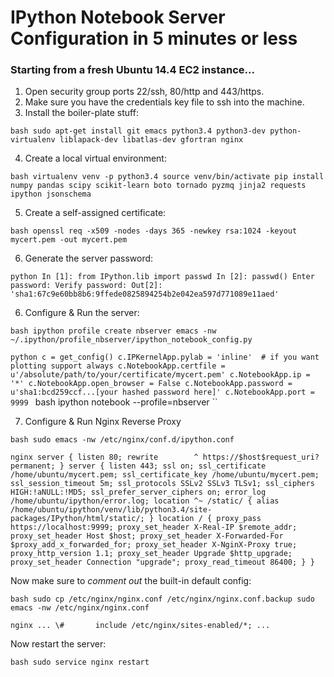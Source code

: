 # IPython Notebook Server Configuration in 5 minutes or less

### Starting from a fresh Ubuntu 14.4 EC2 instance...

1) Open security group ports 22/ssh, 80/http and 443/https.
2) Make sure you have the credentials key file to ssh into the machine.
3) Install the boiler-plate stuff:

``bash
sudo apt-get install git emacs python3.4 python3-dev python-virtualenv liblapack-dev libatlas-dev gfortran nginx
``

4) Create a local virtual environment:

``bash
virtualenv venv -p python3.4
source venv/bin/activate
pip install numpy pandas scipy scikit-learn boto tornado pyzmq jinja2 requests ipython jsonschema
``

5) Create a self-assigned certificate:

``bash
openssl req -x509 -nodes -days 365 -newkey rsa:1024 -keyout mycert.pem -out mycert.pem
``

6) Generate the server password:

``python
In [1]: from IPython.lib import passwd
In [2]: passwd()
Enter password:
Verify password:
Out[2]: 'sha1:67c9e60bb8b6:9ffede0825894254b2e042ea597d771089e11aed'
``

6) Configure & Run the server:

``bash
ipython profile create nbserver
emacs -nw ~/.ipython/profile_nbserver/ipython_notebook_config.py
``

``python
c = get_config()
c.IPKernelApp.pylab = 'inline'  # if you want plotting support always
c.NotebookApp.certfile = u'/absolute/path/to/your/certificate/mycert.pem'
c.NotebookApp.ip = '*'
c.NotebookApp.open_browser = False
c.NotebookApp.password = u'sha1:bcd259ccf...[your hashed password here]'
c.NotebookApp.port = 9999``
``
``bash
ipython notebook --profile=nbserver
``

7) Configure & Run Nginx Reverse Proxy

``bash
sudo emacs -nw /etc/nginx/conf.d/ipython.conf
``

``nginx
server {
    listen 80;
    rewrite        ^ https://$host$request_uri? permanent;
}
server {
    listen 443;
    ssl on;
    ssl_certificate /home/ubuntu/mycert.pem;
    ssl_certificate_key /home/ubuntu/mycert.pem;
    ssl_session_timeout 5m;
    ssl_protocols SSLv2 SSLv3 TLSv1;
    ssl_ciphers HIGH:!aNULL:!MD5;
    ssl_prefer_server_ciphers on;
    error_log /home/ubuntu/ipython/error.log;
    location ^~ /static/ {
        alias /home/ubuntu/ipython/venv/lib/python3.4/site-packages/IPython/html/static/;
    }
    location / {
        proxy_pass https://localhost:9999;
        proxy_set_header X-Real-IP $remote_addr;
        proxy_set_header Host $host;
        proxy_set_header X-Forwarded-For $proxy_add_x_forwarded_for;
        proxy_set_header X-NginX-Proxy true;
        proxy_http_version 1.1;
        proxy_set_header Upgrade $http_upgrade;
        proxy_set_header Connection "upgrade";
        proxy_read_timeout 86400;
    }
}
``

Now make sure to _comment out_ the built-in default config:

``bash
sudo cp /etc/nginx/nginx.conf /etc/nginx/nginx.conf.backup
sudo emacs -nw /etc/nginx/nginx.conf
``

``nginx
...
\#       include /etc/nginx/sites-enabled/*;
...
``

Now restart the server:

``bash
sudo service nginx restart
``
 